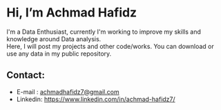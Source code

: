 # Hi, I’m Achmad Hafidz
I'm a Data Enthusiast, currently I'm working to improve my skills and knowledge around Data analysis. \
Here, I will post my projects and other code/works.
You can download or use any data in my public repository.

## Contact:
- E-mail : achmadhafidz7@gmail.com
- Linkedin: https://www.linkedin.com/in/achmad-hafidz7/

